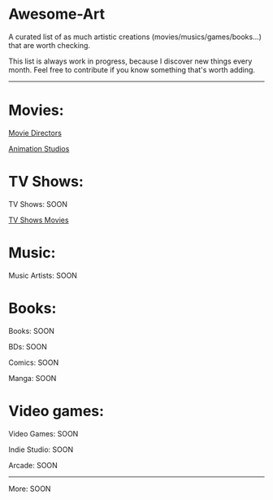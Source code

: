 # Awesome-Art

A curated list of as much artistic creations (movies/musics/games/books...) that are worth checking.

This list is always work in progress, because I discover new things every month. Feel free to contribute if you know something that's worth adding.

---

# Movies:

[Movie Directors](Movies/Movie-Directors.md)

[Animation Studios](Movies/Animation-Studios.md)

# TV Shows:

TV Shows: SOON

[TV Shows Movies](TV-Shows/TV-Shows-Movies.md)

# Music:

Music Artists: SOON

# Books:

Books: SOON

BDs: SOON

Comics: SOON

Manga: SOON

# Video games:

Video Games: SOON

Indie Studio: SOON

Arcade: SOON

---

More: SOON
